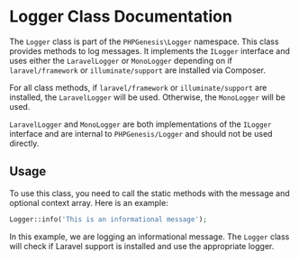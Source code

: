 # Logger Class Documentation

The `Logger` class is part of the `PHPGenesis\Logger` namespace. This class provides methods to log messages. It implements the `ILogger` interface and uses either
the `LaravelLogger` or `MonoLogger` depending on if `laravel/framework` or `illuminate/support` are installed via Composer.

For all class methods, if `laravel/framework` or `illuminate/support` are installed, the `LaravelLogger` will be used. Otherwise, the `MonoLogger` will be used.

`LaravelLogger` and `MonoLogger` are both implementations of the `ILogger` interface and are internal to `PHPGenesis/Logger` and should not be used directly.

## Usage

To use this class, you need to call the static methods with the message and optional context array. Here is an example:

```php
Logger::info('This is an informational message');
```

In this example, we are logging an informational message. The `Logger` class will check if Laravel support is installed and use the appropriate logger.